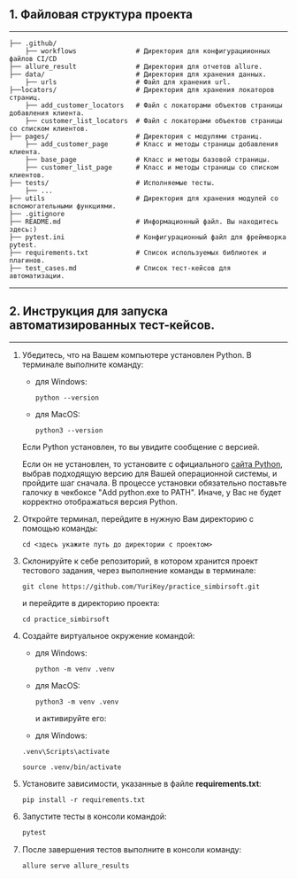 ## 1\. Файловая структура проекта

---

```plaintext
├── .github/
    ├── workflows               # Директория для конфигурациионных файлов CI/CD
├── allure_result               # Директория для отчетов allure.
├── data/                       # Директория для хранения данных.
    ├── urls                    # Файл для хранения url.
├──locators/                    # Директория для хранения локаторов страниц.
    ├── add_customer_locators   # Файл с локаторами объектов страницы добавления клиента.
    ├── customer_list_locators  # Файл с локаторами объектов страницы со списком клиентов.
├── pages/                      # Директория с модулями страниц.
    ├── add_customer_page       # Класс и методы страницы добавления клиента. 
    ├── base_page               # Класс и методы базовой страницы.
    ├── customer_list_page      # Класс и методы страницы со списком клиентов.
├── tests/                      # Исполняемые тесты.
    ├── ...
├── utils                       # Директория для хранения модулей со вспомогательными функциями.
├── .gitignore  
├── README.md                   # Информационный файл. Вы находитесь здесь:)
├── pytest.ini                  # Конфигурационный файл для фреймворка pytest.
├── requirements.txt            # Список используемых библиотек и плагинов.
├── test_cases.md               # Список тест-кейсов для автоматизации.

```

---


## 2. Инструкция для запуска автоматизированных тест-кейсов.

---

1.  Убедитесь, что на Вашем компьютере установлен Python. В терминале выполните команду:
    
    *   для Windows:
        
        ```plaintext
        python --version
        ```
        
    *   для MacOS:
        
        ```plaintext
        python3 --version
        ```

    Если Python установлен, то вы увидите сообщение с версией.
    
    Если он не установлен, то установите с официального [сайта Python](https://www.python.org/downloads/), выбрав подходящую версию для Вашей операционной системы, и пройдите шаг сначала. В процессе установки обязательно поставьте галочку в чекбоксе "Add python.exe to PATH". Иначе, у Вас не будет корректно отображаться версия Python.

    
2.  Откройте терминал, перейдите в нужную Вам директорию с помощью команды:
    
    ```plaintext
    cd <здесь укажите путь до директории с проектом>
    ```
    
3.  Склонируйте к себе репозиторий, в котором хранится проект тестового задания, через выполнение команды в терминале:
    
    ```plaintext
    git clone https://github.com/YuriKey/practice_simbirsoft.git
    ```
    
    и перейдите в директорию проекта:
    
    ```plaintext
    cd practice_simbirsoft
    ```
    
4.  Создайте виртуальное окружение командой:
    
    *   для Windows:
        
        ```plaintext
        python -m venv .venv
        ```
        
    *   для MacOS:
        
        ```plaintext
        python3 -m venv .venv
        ```
        
        и активируйте его:
        
    *   для Windows:
    
    ```plaintext
    .venv\Scripts\activate
    ```
    
    ```plaintext
    source .venv/bin/activate
    ```
    
5.  Установите зависимости, указанные в файле **requirements.txt**:
    
    ```plaintext
    pip install -r requirements.txt
    ```
    
6.  Запустите тесты в консоли командой:
    
    ```python
    pytest
    ```

7. После завершения тестов выполните в консоли команду:

    ```python
    allure serve allure_results
    ```